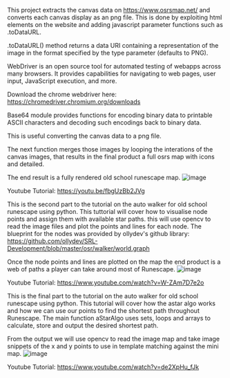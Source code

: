 This project extracts the canvas data on https://www.osrsmap.net/ and converts each canvas display as an png file. This is done by exploiting html elements on the website and adding javascript parameter functions such as .toDataURL.


.toDataURL() method returns a data URI containing a representation of the image in the format specified by the type parameter (defaults to PNG). 


WebDriver is an open source tool for automated testing of webapps across many browsers. It provides capabilities for navigating to web pages, user input, JavaScript execution, and more.  


Download the chrome webdriver here: https://chromedriver.chromium.org/downloads


Base64 module provides functions for encoding binary data to printable ASCII characters and decoding such encodings back to binary data. 


This is useful converting the canvas data to a png file.


The next function merges those images by looping the interations of the canvas images, that results in the final product a full osrs map with icons and detailed.

The end result is a fully rendered old school runescape map.
![image](https://user-images.githubusercontent.com/81003470/132083438-57e61393-68b4-4bba-95f0-a3b99f79864c.png)


Youtube Tutorial: https://youtu.be/fbgUzBb2JVg

This is the second part to the tutorial on the auto walker for old school runescape using python. This tuttorial will cover how to visualise node points and assign them with available star paths. this will use opencv to read the image files and plot the points and lines for each node. 
The blueprint for the nodes was provided by ollydev's github library: https://github.com/ollydev/SRL-Development/blob/master/osr/walker/world.graph 

Once the node points and lines are plotted on the map the end product is a web of paths a player can take around most of Runescape.
![image](https://user-images.githubusercontent.com/81003470/132083487-f959dd9b-e0fb-4f44-819f-4a620d870613.png)

Youtube Tutorial: https://www.youtube.com/watch?v=W-ZAm7D7e2o

This is the final part to the tutorial on the auto walker for old school runescape using python. This tutorial will cover how the astar algo works and how we can use our points to find the shortest path throughout Runescape. The main function aStarAlgo uses sets, loops and arrays to calculate, store and output the desired shortest path. 

From the output we will use opencv to read the image map and take image snippets of the x and y points to use in template matching against the mini map.
![image](https://user-images.githubusercontent.com/81003470/132083506-912f65c4-b938-4582-bace-24e89d053984.png)

Youtube Tutorial: https://www.youtube.com/watch?v=de2XpHu_fJk
